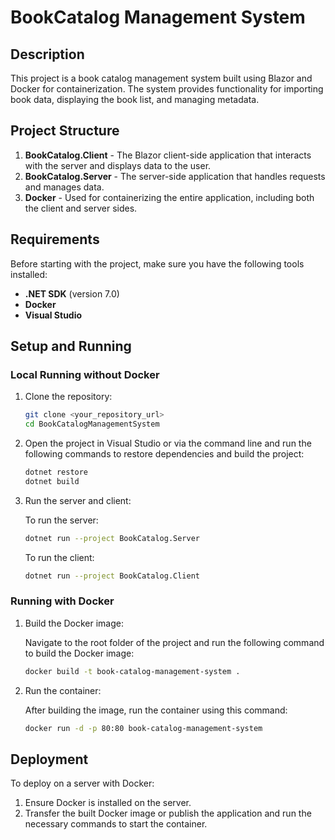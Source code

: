 # BookCatalog Management System

## Description
This project is a book catalog management system built using Blazor and Docker for containerization. 
The system provides functionality for importing book data, displaying the book list, and managing metadata.

## Project Structure

1. **BookCatalog.Client** - The Blazor client-side application that interacts with the server and displays data to the user.
2. **BookCatalog.Server** - The server-side application that handles requests and manages data.
3. **Docker** - Used for containerizing the entire application, including both the client and server sides.

## Requirements

Before starting with the project, make sure you have the following tools installed:

- **.NET SDK** (version 7.0) 
- **Docker** 
- **Visual Studio** 

## Setup and Running

### Local Running without Docker

1. Clone the repository:

    ```bash
    git clone <your_repository_url>
    cd BookCatalogManagementSystem
    ```

2. Open the project in Visual Studio or via the command line and run the following commands to restore dependencies and build the project:

    ```bash
    dotnet restore
    dotnet build
    ```

3. Run the server and client:

    To run the server:

    ```bash
    dotnet run --project BookCatalog.Server
    ```

    To run the client:

    ```bash
    dotnet run --project BookCatalog.Client
    ```

### Running with Docker

1. Build the Docker image:

    Navigate to the root folder of the project and run the following command to build the Docker image:

    ```bash
    docker build -t book-catalog-management-system .
    ```

2. Run the container:

    After building the image, run the container using this command:

    ```bash
    docker run -d -p 80:80 book-catalog-management-system
    ```

## Deployment

To deploy on a server with Docker:

1. Ensure Docker is installed on the server.
2. Transfer the built Docker image or publish the application and run the necessary commands to start the container.
